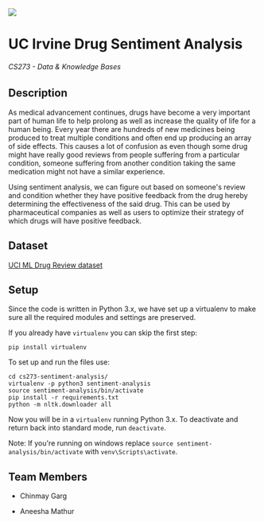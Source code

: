 <img src="https://travis-ci.com/chippermist/cs273-sentiment-analysis.svg?branch=master" />

# UC Irvine Drug Sentiment Analysis
###### CS273 - Data & Knowledge Bases

## Description

As medical advancement continues, drugs have become a very important part of human life to help prolong as well as increase the quality of life for a human being. Every year there are hundreds of new medicines being produced to treat multiple conditions and often end up producing an array of side effects. This causes a lot of confusion as even though some drug might have really good reviews from people suffering from a particular condition, someone suffering from another condition taking the same medication might not have a similar experience. 

Using sentiment analysis, we can figure out based on someone's review and condition whether they have positive feedback from the drug hereby determining the effectiveness of the said drug. This can be used by pharmaceutical companies as well as users to optimize their strategy of which drugs will have positive feedback. 


## Dataset 

[UCI ML Drug Review dataset](https://www.kaggle.com/jessicali9530/kuc-hackathon-winter-2018)


## Setup

Since the code is written in Python 3.x, we have set up a virtualenv to make sure all the required modules and settings are preserved.

If you already have `virtualenv` you can skip the first step:
```
pip install virtualenv
```

To set up and run the files use:
```
cd cs273-sentiment-analysis/
virtualenv -p python3 sentiment-analysis
source sentiment-analysis/bin/activate
pip install -r requirements.txt
python -m nltk.downloader all
```
Now you will be in a `virtualenv` running Python 3.x. To deactivate and return back into standard mode, run `deactivate`.


Note:
If you're running on windows replace `source sentiment-analysis/bin/activate` with `venv\Scripts\activate`.

## Team Members

* Chinmay Garg

* Aneesha Mathur
